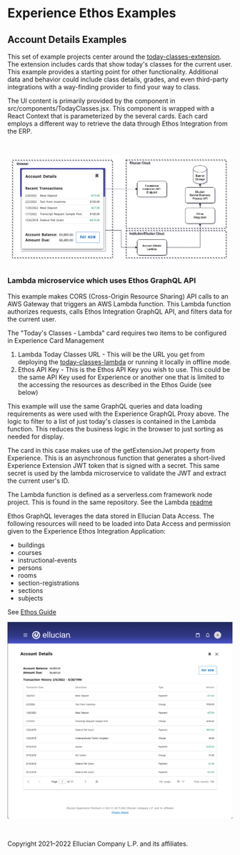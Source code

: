 # Experience Ethos Examples

## Account Details Examples

This set of example projects center around the [today-classes-extension](today-classes-extension/README.md). The extension includes cards that show today's classes for the current user. This example provides a starting point for other functionality. Additional data and behavior could include class details, grades, and even third-party integrations with a way-finding provider to find your way to class.

The UI content is primarily provided by the component in src/components/TodayClasses.jsx. This component is wrapped with a React Context that is parameterized by the several cards. Each card employs a different way to retrieve the data through Ethos Integration from the ERP.

<br/>

![](images/Account-Details-Lambda.png)

### Lambda microservice which uses Ethos GraphQL API

This example makes CORS (Cross-Origin Resource Sharing) API calls to an AWS Gateway that triggers an AWS Lambda function. This Lambda function authorizes requests, calls Ethos Integration GraphQL API, and filters data for the current user.

The "Today's Classes - Lambda" card requires two items to be configured in Experience Card Management

1. Lambda Today Classes URL - This will be the URL you get from deploying the [today-classes-lambda](today-classes-lambda/README.md) or running it locally in offline mode.
1. Ethos API Key - This is the Ethos API Key you wish to use. This could be the same API Key used for Experience or another one that is limited to the accessing the resources as described in the Ethos Guide (see below)

This example will use the same GraphQL queries and data loading requirements as were used with the Experience GraphQL Proxy above. The logic to filter to a list of just today's classes is contained in the Lambda function. This reduces the business logic in the browser to just sorting as needed for display.

The card in this case makes use of the getExtensionJwt property from Experience. This is an asynchronous function that generates a short-lived Experience Extension JWT token that is signed with a secret. This same secret is used by the lambda microservice to validate the JWT and extract the current user's ID.

The Lambda function is defined as a serverless.com framework node project. This is found in the same repository. See the Lambda [readme](today-classes-lambda/README.md)

Ethos GraphQL leverages the data stored in Ellucian Data Access. The following resources will need to be loaded into Data Access and permission given to the Experience Ethos Integration Application:

* buildings
* courses
* instructional-events
* persons
* rooms
* section-registrations
* sections
* subjects

See [Ethos Guide](today-classes-ethos-guide.md)

![](images/Account-Details-Page.png)

<br/>

Copyright 2021–2022 Ellucian Company L.P. and its affiliates.
